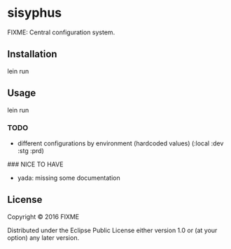 # sisyphus

FIXME: Central configuration system.

## Installation

lein run

## Usage

lein run



### TODO
- different configurations by environment (hardcoded values) (:local :dev :stg :prd)


### NICE TO HAVE
- yada: missing some documentation


## License

Copyright © 2016 FIXME

Distributed under the Eclipse Public License either version 1.0 or (at
your option) any later version.
